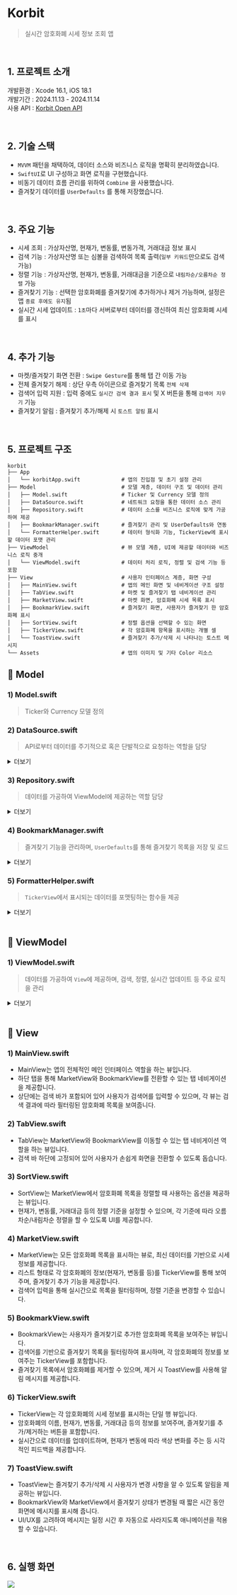 
# Korbit
> 실시간 암호화폐 시세 정보 조회 앱  

<br>

## 1. 프로젝트 소개

개발환경 : Xcode 16.1, iOS 18.1  
개발기간 : 2024.11.13 - 2024.11.14  
사용 API : [Korbit Open API](https://docs.korbit.co.kr/ "korbit")   

<br>

## 2. 기술 스택

- `MVVM` 패턴을 채택하여, 데이터 소스와 비즈니스 로직을 명확히 분리하였습니다.
- `SwiftUI`로 UI 구성하고 화면 로직을 구현했습니다.
- 비동기 데이터 흐름 관리를 위하여 `Combine` 을 사용했습니다.
- 즐겨찾기 데이터를 `UserDefaults` 를 통해 저장했습니다.  

<br>

## 3. 주요 기능

- 시세 조회 : 가상자산명, 현재가, 변동률, 변동가격, 거래대금 정보 표시
- 검색 기능 : 가상자산명 또는 심볼을 검색하여 목록 출력(`일부 키워드`만으로도 검색 가능)
- 정렬 기능 : 가상자산명, 현재가, 변동률, 거래대금을 기준으로 `내림차순/오름차순 정렬` 가능
- 즐겨찾기 기능 : 선택한 암호화폐를 즐겨찾기에 추가하거나 제거 가능하며, 설정은 앱 `종료 후에도 유지`됨
- 실시간 시세 업데이트 : `1초`마다 서버로부터 데이터를 갱신하여 최신 암호화폐 시세를 표시

<br>

## 4. 추가 기능

- 마켓/즐겨찾기 화면 전환 : `Swipe Gesture`를 통해 탭 간 이동 가능
- 전체 즐겨찾기 해제 : 상단 우측 아이콘으로 즐겨찾기 목록 `전체 삭제`
- 검색어 입력 지원 : 입력 중에도 `실시간 검색 결과 표시` 및 X 버튼을 통해 `검색어 지우기` 기능
- 즐겨찾기 알림 : 즐겨찾기 추가/해제 시 `토스트 알림` 표시

<br>

## 5. 프로젝트 구조

```
korbit  
├── App  
│   └── korbitApp.swift             # 앱의 진입점 및 초기 설정 관리  
├── Model                           # 모델 계층, 데이터 구조 및 데이터 관리  
│   ├── Model.swift                 # Ticker 및 Currency 모델 정의  
│   ├── DataSource.swift            # 네트워크 요청을 통한 데이터 소스 관리  
│   ├── Repository.swift            # 데이터 소스를 비즈니스 로직에 맞게 가공하여 제공  
│   ├── BookmarkManager.swift       # 즐겨찾기 관리 및 UserDefaults와 연동  
│   └── FormatterHelper.swift       # 데이터 형식화 기능, TickerView에 표시할 데이터 포맷 관리  
├── ViewModel                       # 뷰 모델 계층, UI에 제공할 데이터와 비즈니스 로직 중개  
│   └── ViewModel.swift             # 데이터 처리 로직, 정렬 및 검색 기능 등 포함  
├── View                            # 사용자 인터페이스 계층, 화면 구성  
│   ├── MainView.swift              # 앱의 메인 화면 및 네비게이션 구조 설정  
│   ├── TabView.swift               # 마켓 및 즐겨찾기 탭 네비게이션 관리  
│   ├── MarketView.swift            # 마켓 화면, 암호화폐 시세 목록 표시  
│   ├── BookmarkView.swift          # 즐겨찾기 화면, 사용자가 즐겨찾기 한 암호화폐 표시  
│   ├── SortView.swift              # 정렬 옵션을 선택할 수 있는 화면  
│   ├── TickerView.swift            # 각 암호화폐 항목을 표시하는 개별 셀  
│   └── ToastView.swift             # 즐겨찾기 추가/삭제 시 나타나는 토스트 메시지  
└── Assets                          # 앱의 이미지 및 기타 Color 리소스  
```

## 📂 Model

### 1) Model.swift 
> Ticker와 Currency 모델 정의

### 2) DataSource.swift 
> API로부터 데이터를 주기적으로 혹은 단발적으로 요청하는 역할을 담당

<details>
<summary> 더보기 </summary>

#### DataSource 클래스
- `DataSource`는 `DataSourceProtocol`을 구현하는 `final class`로, 실제 API 호출을 수행하여 데이터를 가져오는 기능을 담당합니다.
- `cancellables`: Combine의 `AnyCancellable` 객체를 저장하는 `Set`으로, 메모리 관리를 위해 구독을 저장해 두고, 클래스가 해제될 때 자동으로 구독을 취소합니다.
    
#### fetchTickersPeriodically 메서드
- `fetchTickersPeriodically` 메서드는 1초마다 시세 데이터를 요청하는 주기적인 데이터 요청 메서드입니다.
- `Timer.publish(every: 1, on: .main, in: .default).autoconnect()`를 사용하여 1초마다 이벤트를 발생시키고, `flatMap`을 통해 매번 API 요청을 수행합니다.
- `URLSession.shared.dataTaskPublisher`를 사용하여 비동기로 데이터를 가져오고, `catch` 연산자를 통해 오류가 발생했을 경우 빈 Publisher를 반환하여 스트림을 중단하지 않습니다.
- `eraseToAnyPublisher()`를 사용해 `AnyPublisher<Data, URLError>`로 타입을 지워 반환합니다.
    
#### fetchTickers 메서드, fetchCurrencies 메서드
- `fetchTickers`와 `fetchCurrencies` 메서드는 단발성으로 시세 데이터를 요청하는 메서드입니다.
- `URLSession`의 `dataTaskPublisher`를 사용하여 주어진 URL로 네트워크 요청을 보내고, `map` 연산자로 데이터를 추출하여 반환합니다.
- `handleEvents`에서 `cancellables`에 구독을 저장하여 메모리 관리가 자동으로 되도록 합니다.
- `eraseToAnyPublisher()`를 통해 `AnyPublisher<Data, URLError>` 타입으로 반환합니다.

</details>    


### 3) Repository.swift 
> 데이터를 가공하여 ViewModel에 제공하는 역할 담당

<details>
<summary> 더보기 </summary>

#### Repository 클래스
- `Repository`는 `RepositoryProtocol`을 구현하는 클래스이며, `DataSource`를 통해 데이터를 받아 비즈니스 로직에 맞게 가공하여 제공합니다.
- `cancellables`: Combine의 `AnyCancellable` 객체를 저장하는 `Set`으로, 메모리 관리를 위해 구독을 저장하고 클래스가 해제될 때 자동으로 구독을 취소합니다.

#### fetchTickersPeriodically 메서드
- `fetchTickersPeriodically` 메서드는 `DataSource`의 주기적인 데이터 요청 기능을 활용하여 1초마다 시세 데이터를 요청하고, JSON 데이터를 `Ticker` 모델로 디코딩하여 반환합니다.
- `tryMap`을 통해 JSON 데이터를 디코딩하며, 디코딩이 실패할 경우 오류를 반환합니다.
- `eraseToAnyPublisher()`로 타입을 `AnyPublisher<[Ticker], Error>`로 변환해 반환합니다.

#### fetchTickers 메서드, fetchCurrencies 메서드
- `fetchTickers`와 `fetchCurrencies` 메서드는 단발성으로 시세 데이터와 암호화폐 목록 데이터를 요청하고, 데이터를 JSON에서 `Ticker`와 `Currency` 모델로 각각 디코딩하여 반환합니다.
- `tryMap`을 사용해 데이터를 디코딩하며, `handleEvents`를 통해 구독을 `cancellables`에 저장해 메모리 관리가 가능하게 합니다.
- `eraseToAnyPublisher()`로 `AnyPublisher<[Ticker], Error>` 타입으로 반환합니다.

#### fetchTickersWithCurrencies 메서드
- `fetchTickersWithCurrencies` 메서드는 `fetchTickers`와 `fetchCurrencies`를 병합하여 각 `Ticker`에 해당 `Currency`의 전체 이름(`fullName`)을 추가하는 기능을 제공합니다.
- `Publishers.Zip`을 사용해 두 데이터를 병렬로 가져오며, `map`을 통해 `Ticker` 데이터에 `Currency`의 `fullName`을 병합하여 `Ticker` 모델을 보강합니다.
- 병합된 결과는 `AnyPublisher<[Ticker], Error>`로 반환되어, 최종적으로 필요한 데이터를 제공할 수 있습니다.

</details> 

### 4) BookmarkManager.swift 
> 즐겨찾기 기능을 관리하며, `UserDefaults`를 통해 즐겨찾기 목록을 저장 및 로드

<details>
<summary> 더보기 </summary>

#### BookmarkManager 클래스
- `BookmarkManager`는 사용자가 추가한 즐겨찾기 데이터를 `UserDefaults`에 저장하고 관리하는 기능을 제공합니다.
- `userDefaultsKey`: `UserDefaults`에 저장될 즐겨찾기 항목의 키로, `bookmarkedItems`라는 키를 사용합니다.
- `cancellables`: Combine의 `AnyCancellable` 객체를 저장하는 `Set`으로, 구독을 저장하여 클래스가 해제될 때 자동으로 구독을 취소합니다.

#### bookmarks 프로퍼티
- `bookmarks`는 현재 즐겨찾기에 저장된 항목들을 `Set<String>`으로 관리하는 프로퍼티입니다.
- `UserDefaults`에서 배열 형태로 즐겨찾기를 불러와 `Set`으로 변환하여 관리하며, 새 값을 설정할 때는 `UserDefaults`에 저장합니다.

#### addBookmark 메서드
- `addBookmark` 메서드는 특정 항목을 즐겨찾기에 추가하는 비동기 메서드입니다.
- 비동기 `Future`를 사용하여 백그라운드 스레드에서 업데이트를 처리하고, 성공 여부를 `AnyPublisher<Bool, Never>`로 반환하여 Combine 스트림으로 관리할 수 있도록 합니다.

#### removeBookmark 메서드
- `removeBookmark` 메서드는 특정 항목을 즐겨찾기에서 제거하는 비동기 메서드입니다.
- `addBookmark`와 유사하게 `Future`를 사용하여 비동기로 `UserDefaults`를 업데이트하며, 결과는 `AnyPublisher<Bool, Never>`로 반환됩니다.

#### toggleBookmark 메서드
- `toggleBookmark` 메서드는 특정 항목이 이미 즐겨찾기에 존재하는지 확인하고, 존재하면 `removeBookmark`를, 존재하지 않으면 `addBookmark`를 호출하여 즐겨찾기 상태를 전환합니다.
- 이를 통해 하나의 메서드로 즐겨찾기 상태를 관리할 수 있습니다.

#### isBookmarked 메서드
- `isBookmarked` 메서드는 특정 항목이 현재 즐겨찾기에 추가되어 있는지 여부를 `Bool`로 반환합니다.
  
#### clearAllBookmarks 메서드
- `clearAllBookmarks` 메서드는 모든 즐겨찾기 항목을 삭제하는 메서드로, 비동기로 `UserDefaults`에서 데이터를 제거하고 `AnyPublisher<Void, Never>` 타입으로 반환합니다.

#### getBookmarkCount 메서드
- `getBookmarkCount` 메서드는 현재 즐겨찾기 항목의 개수를 반환합니다.

</details> 

### 5) FormatterHelper.swift 
> `TickerView`에서 표시되는 데이터를 포맷팅하는 함수들 제공

<details>
<summary> 더보기 </summary>

#### formattedValue 함수
- `formattedValue` 함수는 입력값에 다양한 포맷팅 옵션을 적용하여 포맷팅된 문자열과 색상을 포함하는 값을 반환합니다.
- 함수는 `FormattedValueOptions` 옵션을 받아, `천 단위 구분자`, `부호 추가`, `백분율`, `부호에 따른 색상` 등을 적용할 수 있습니다.
- 포맷팅된 문자열을 통해 UI에서 가독성 높은 데이터를 표시할 수 있도록 지원합니다.

</details> 

<br>

## 📂 ViewModel

### 1) ViewModel.swift 
> 데이터를 가공하여 `View`에 제공하며, 검색, 정렬, 실시간 업데이트 등 주요 로직을 관리

<details>
<summary> 더보기 </summary>

#### startPeriodicFetch 메서드
- 1초마다 서버에서 최신 시세 데이터를 가져오는 메서드입니다.
- `repository.fetchTickersPeriodically()`를 사용하여 주기적인 데이터를 수신하고, 새로운 데이터를 `updateTickers(with:)` 메서드를 통해 반영합니다.

#### updateTickers 메서드
- 새로운 데이터와 기존 데이터를 비교하여 변경된 부분만 업데이트하는 메서드입니다.
- `tickers` 배열의 항목을 순회하며 기존 항목과 비교하고, 가격, 변동률, 거래대금 등 주요 데이터가 변경된 경우에만 업데이트하여 성능을 최적화합니다.
- 업데이트 시 기존 항목의 `fullName`과 `bookmark` 상태를 유지하여 UI의 일관성을 보장합니다.

#### fetchTickers 메서드
- 초기 데이터를 단발성으로 가져오는 메서드로, `Repository`의 `fetchTickersWithCurrencies()`를 호출하여 시세 및 통화 데이터를 가져옵니다.
- 데이터가 성공적으로 로드되면, 즐겨찾기 상태와 정렬 기준을 적용하여 `tickers`를 업데이트하고, `isDataLoaded` 값을 `true`로 변경합니다.

#### updateSortOption 메서드
- 정렬 기준을 변경하는 메서드로, 현재 선택된 기준을 다시 선택하면 오름차순/내림차순을 토글하고, 새로운 기준을 선택하면 내림차순으로 설정합니다.
- 변경된 기준에 따라 `sortTickers()`를 호출하여 데이터를 정렬합니다.

#### sortTickers 메서드
- `currentSortOption`에 따라 시세 데이터를 정렬하는 메서드입니다.
- 가상자산명, 현재가, 변동률, 거래대금을 기준으로 오름차순/내림차순 정렬이 가능하며, `currentSortOption`의 값을 사용하여 동적으로 정렬 기준을 결정합니다.
- 사용자 경험을 개선하기 위해 동일한 값일 경우 종목명을 기준으로 재정렬하여 UI 일관성을 유지합니다.

#### toggleBookmark 메서드
- 특정 항목의 즐겨찾기 상태를 토글하는 메서드로, `bookmarkManager.toggleBookmark`를 통해 즐겨찾기 추가/삭제를 수행합니다.
- 즐겨찾기 상태가 변경되면 `tickers` 배열에서 해당 항목을 찾아 상태를 업데이트하고, 성공 시 사용자에게 토스트 메시지를 표시합니다.

#### removeAllBookmarks 메서드
- 모든 즐겨찾기를 초기화하는 메서드로, `bookmarkManager.clearAllBookmarks()`를 호출하여 모든 항목을 삭제합니다.
- 즐겨찾기가 삭제되면 `tickers` 배열에서 모든 항목의 `bookmark` 상태를 초기화하고, 사용자에게 성공 메시지를 표시합니다.

</details> 

<br>

## 📂 View

### 1) MainView.swift

- MainView는 앱의 전체적인 메인 인터페이스 역할을 하는 뷰입니다.
- 하단 탭을 통해 MarketView와 BookmarkView를 전환할 수 있는 탭 네비게이션을 제공합니다.
- 상단에는 검색 바가 포함되어 있어 사용자가 검색어를 입력할 수 있으며, 각 뷰는 검색 결과에 따라 필터링된 암호화폐 목록을 보여줍니다.

### 2) TabView.swift

- TabView는 MarketView와 BookmarkView를 이동할 수 있는 탭 네비게이션 역할을 하는 뷰입니다.
- 검색 바 하단에 고정되어 있어 사용자가 손쉽게 화면을 전환할 수 있도록 돕습니다.

### 3) SortView.swift

- SortView는 MarketView에서 암호화폐 목록을 정렬할 때 사용하는 옵션을 제공하는 뷰입니다.
- 현재가, 변동률, 거래대금 등의 정렬 기준을 설정할 수 있으며, 각 기준에 따라 오름차순/내림차순 정렬을 할 수 있도록 UI를 제공합니다.

### 4) MarketView.swift

- MarketView는 모든 암호화폐 목록을 표시하는 뷰로, 최신 데이터를 기반으로 시세 정보를 제공합니다.
- 리스트 형태로 각 암호화폐의 정보(현재가, 변동률 등)를 TickerView를 통해 보여주며, 즐겨찾기 추가 기능을 제공합니다.
- 검색어 입력을 통해 실시간으로 목록을 필터링하며, 정렬 기준을 변경할 수 있습니다.

### 5) BookmarkView.swift 
- BookmarkView는 사용자가 즐겨찾기로 추가한 암호화폐 목록을 보여주는 뷰입니다.
- 검색어를 기반으로 즐겨찾기 목록을 필터링하여 표시하며, 각 암호화폐의 정보를 보여주는 TickerView를 포함합니다.
- 즐겨찾기 목록에서 암호화폐를 제거할 수 있으며, 제거 시 ToastView를 사용해 알림 메시지를 제공합니다.

### 6) TickerView.swift

- TickerView는 각 암호화폐의 시세 정보를 표시하는 단일 행 뷰입니다.
- 암호화폐의 이름, 현재가, 변동률, 거래대금 등의 정보를 보여주며, 즐겨찾기를 추가/제거하는 버튼을 포함합니다.
- 실시간으로 데이터를 업데이트하며, 현재가 변동에 따라 색상 변화를 주는 등 시각적인 피드백을 제공합니다.

### 7) ToastView.swift

- ToastView는 즐겨찾기 추가/삭제 시 사용자가 변경 사항을 알 수 있도록 알림을 제공하는 뷰입니다.
- BookmarkView와 MarketView에서 즐겨찾기 상태가 변경될 때 짧은 시간 동안 화면에 메시지를 표시해 줍니다.
- UI/UX를 고려하여 메시지는 일정 시간 후 자동으로 사라지도록 애니메이션을 적용할 수 있습니다.

<br>

## 6. 실행 화면

![](https://github.com/user-attachments/assets/75281c19-3b0b-4b54-8153-164fa05dfcff)
